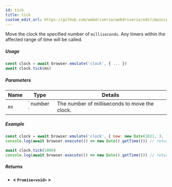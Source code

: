 ```yaml
---
id: tick
title: tick
custom_edit_url: https://github.com/webdriverio/webdriverio/edit/main/packages/webdriverio/src/commands/clock/tick.ts
---
```


Move the clock the specified number of `milliseconds`. Any timers within the affected range of time will be called.

##### Usage

```js
const clock = await browser.emulate('clock', { ... })
await clock.tick(ms)
```

##### Parameters

<table>
  <thead>
    <tr>
      <th>Name</th><th>Type</th><th>Details</th>
    </tr>
  </thead>
  <tbody>
    <tr>
      <td><code><var>ms</var></code></td>
      <td>` number `</td>
      <td>The number of milliseconds to move the clock.</td>
    </tr>
  </tbody>
</table>

##### Example

```js title="tick.js"
const clock = await browser.emulate('clock', { now: new Date(2021, 3, 14) })
console.log(await browser.execute(() => new Date().getTime())) // returns 1618383600000

await clock.tick(1000)
console.log(await browser.execute(() => new Date().getTime())) // returns 1618383601000
```

##### Returns

- **&lt; `Promise<void>` &gt;**
    

